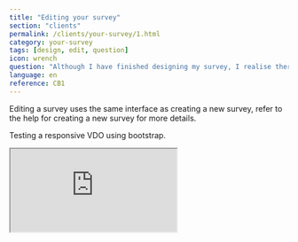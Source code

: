 ```yaml
---
title: "Editing your survey"
section: "clients"
permalink: /clients/your-survey/1.html
category: your-survey
tags: [design, edit, question]
icon: wrench
question: "Although I have finished designing my survey, I realise there are still some changes I need to make on my survey. Is this something I still can possibly do?"
language: en
reference: CB1
---
```


Editing a survey uses the same interface as creating a new survey, refer to the help for creating a new survey for more details.

Testing a responsive VDO using bootstrap.

<div class="embed-responsive embed-responsive-16by9">
  <iframe class="embed-responsive-item" src="https://www.youtube.com/embed/HYoqN0jkYLE"></iframe>
</div>
